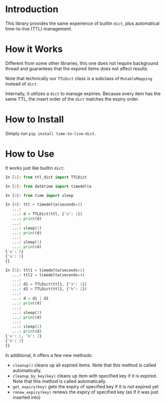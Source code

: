 # Introduction

This library provides the same experience of builtin `dict`, plus automatical time-to-live (TTL) management.

# How it Works

Different from some other libraries, this one does not require background thread and guarantees that the expired items does not affect results.

Note that technically our `TTLDict` class is a subclass of `MutableMapping` instead of `dict`.

Internally, it utilizes a `dict` to manage expiries. Because every item has the same TTL, the insert order of the `dict` matches the expiry order.

# How to Install

Simply run `pip install time-to-live-dict`.

# How to Use

It works just like builtin `dict`:
``` python
In [1]: from ttl_dict import TTLDict

In [2]: from datetime import timedelta

In [3]: from time import sleep

In [4]: ttl = timedelta(seconds=2)
   ...:
   ...: d = TTLDict(ttl, {"a": 1})
   ...: print(d)
   ...:
   ...: sleep(1)
   ...: print(d)
   ...:
   ...: sleep(1)
   ...: print(d)
{'a': 1}
{'a': 1}
{}

In [5]: ttl1 = timedelta(seconds=2)
   ...: ttl2 = timedelta(seconds=4)
   ...:
   ...: d1 = TTLDict(ttl1, {"a": 1})
   ...: d2 = TTLDict(ttl2, {"b": 2})
   ...:
   ...: d = d1 | d2
   ...: print(d)
   ...:
   ...: sleep(2)
   ...: print(d)
   ...:
   ...: sleep(2)
   ...: print(d)
{'a': 1, 'b': 2}
{'b': 2}
{}
```

In additional, it offers a few new methods:

- `cleanup()` cleans up all expired items. Note that this method is called automatically.
- `cleanup_by_key(key)` cleans up item with specified key if it is expired. Note that this method is called automatically.
- `get_expiry(key)` gets the expiry of specified key if it is not expired yet
- `renew_expiry(key)` renews the expiry of specified key (as if it was just inserted into)

